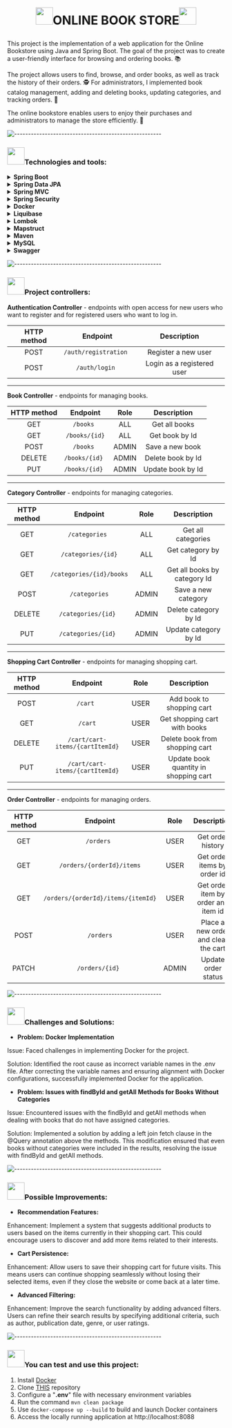 # <p align="center"><img src="https://i.pinimg.com/originals/b4/13/34/b41334a036d6796c281a6e5cbb36e4b5.gif" width="40"/>ONLINE BOOK STORE<img src="https://i.pinimg.com/originals/b4/13/34/b41334a036d6796c281a6e5cbb36e4b5.gif" width="40"/></p>
This project is the implementation of a web application for the Online Bookstore using Java and Spring Boot. The goal of the project was to create a user-friendly interface for browsing and ordering books. 📚

The project allows users to find, browse, and order books, as well as track the history of their orders. 🕵️ For administrators, I implemented book catalog management, adding and deleting books, updating categories, and tracking orders. 🛒

The online bookstore enables users to enjoy their purchases and administrators to manage the store efficiently. 🚀

![-----------------------------------------------------](https://raw.githubusercontent.com/andreasbm/readme/master/assets/lines/rainbow.png)
### <img src="https://media2.giphy.com/media/CNjoBV8X6bA6kC1hmw/giphy.gif?cid=6c09b952o0m8p765cuilvts077hjtwc54yaqj2loypwf728l&ep=v1_internal_gif_by_id&rid=giphy.gif&ct=s" width="40"/>Technologies and tools:

<details>
  <summary><b>Spring Boot</b></summary>

*A framework for building and deploying Java applications with an embedded server, simplifying configuration and accelerating development.*
</details>
<details>
  <summary><b>Spring Data JPA</b></summary>

*Part of the Spring Data project, providing an abstraction for working with databases through JPA (Java Persistence API), simplifying interaction with relational databases.*
</details>
<details>
  <summary><b>Spring MVC</b></summary>

*Model-View-Controller framework for developing web applications, enabling easy creation of websites and web services.*
</details>
<details>
  <summary><b>Spring Security</b></summary>

*Framework for securing Spring applications, adding authentication and authorization to protect resources.*
</details>
<details>
  <summary><b>Docker</b></summary>

*Platform for automating deployment and managing containerized applications, simplifying work with isolated environments.*
</details>
<details>
  <summary><b>Liquibase</b></summary>

*Tool for version control of database schemas, allowing controlled schema changes.*
</details>
<details>
  <summary><b>Lombok</b></summary>

*Library that automates code generation to reduce boilerplate cLombok: ode, such as getters, setters, and equals/hashCode.Lombok: ode, such as getters, setters, and equals/hashCode.*
</details>
<details>
  <summary><b>Mapstruct </b></summary>

*Library for automatic code generation of mappings between Java objects, simplifying conversion between different models.*
</details>
<details>
  <summary><b>Maven</b></summary>

*Tool for managing project dependencies, compilation, building, and publishing of Java programs.*
</details>
<details>
  <summary><b>MySQL </b></summary>

*Relational database that uses the SQL language for managing and interacting with data.*
</details><details>
  <summary><b>Swagger</b></summary>

*Tool for automatically generating API documentation, allowing developers to interactively engage with and understand the structure of the API.*
</details>

![-----------------------------------------------------](https://raw.githubusercontent.com/andreasbm/readme/master/assets/lines/rainbow.png)
### <img src="https://media2.giphy.com/media/CNjoBV8X6bA6kC1hmw/giphy.gif?cid=6c09b952o0m8p765cuilvts077hjtwc54yaqj2loypwf728l&ep=v1_internal_gif_by_id&rid=giphy.gif&ct=s" width="40"/>Project controllers:
**Authentication Controller** - endpoints with open access for new users who want to register and for registered users who want to log in.

| HTTP method |       Endpoint        |           Description           |
|:-----------:|:---------------------:|:-------------------------------:|
|    POST     | `/auth/registration ` |       Register a new user       |
|    POST     |    `/auth/login `     |   Login as a registered user    |



---
**Book Controller** - endpoints for managing books.

| HTTP method |    Endpoint    | Role  |    Description    |
|:-----------:|:--------------:|:-----:|:-----------------:|
|     GET     |   `/books `    |  ALL  |   Get all books   |
|     GET     | `/books/{id}`  |  ALL  |  Get book by Id   |
|    POST     |   `/books `    | ADMIN |  Save a new book  |
|   DELETE    | `/books/{id} ` | ADMIN | Delete book by Id |
|     PUT     | `/books/{id} ` | ADMIN | Update book by Id |
---
**Category Controller** - endpoints for managing categories.

| HTTP method |    Endpoint    | Role  |           Description            |
|:-----------:|:--------------:|:-----:|:--------------------------------:|
|     GET     |   `/categories `    |  ALL  | Get all categories |
|     GET     | `/categories/{id}`  |  ALL  |        Get category by Id        |
|     GET     | `/categories/{id}/books`  |  ALL  |   Get all books by category Id   |
|    POST     |   `/categories`    | ADMIN |         Save a new category        |
|   DELETE    | `/categories/{id} ` | ADMIN |        Delete category by Id         |
|     PUT     | `/categories/{id} ` | ADMIN |        Update category by Id         |
---
**Shopping Cart Controller** - endpoints for managing shopping cart.

| HTTP method |              Endpoint              | Role  |           Description            |
|:-----------:|:----------------------------------:|:-----:|:--------------------------------:|
|    POST     |             `/cart `             |  USER  | Add book to shopping cart |
|     GET     |     `/cart`    |  USER  |       Get shopping cart with books        |
|   DELETE    | `/cart/cart-items/{cartItemId}` | USER |       Delete book from shopping cart    |
|     PUT     |          `/cart/cart-items/{cartItemId}`          | USER |       Update book quantity in shopping cart        |

---
**Order Controller** - endpoints for managing orders.

| HTTP method |              Endpoint              | Role  |           Description            |
|:-----------:|:----------------------------------:|:-----:|:--------------------------------:|
|     GET     |             `/orders `             |  USER  | Get order history |
|     GET     |     `/orders/{orderId}/items`      |  USER  |        Get order items by order id        |
|     GET     | `/orders/{orderId}/items/{itemId}` | USER |        Get order item by order and item id    |
|    POST     |          `/orders`          | USER |        Place a new order and clear the cart        |
|    PATCH    |          `/orders/{id} `           | ADMIN |       Update order status       |

![-----------------------------------------------------](https://raw.githubusercontent.com/andreasbm/readme/master/assets/lines/rainbow.png)
### <img src="https://media2.giphy.com/media/CNjoBV8X6bA6kC1hmw/giphy.gif?cid=6c09b952o0m8p765cuilvts077hjtwc54yaqj2loypwf728l&ep=v1_internal_gif_by_id&rid=giphy.gif&ct=s" width="40"/>Challenges and Solutions:
- **Problem: Docker Implementation**

Issue: Faced challenges in implementing Docker for the project.

Solution: Identified the root cause as incorrect variable names in the .env file. After correcting the variable names and ensuring alignment with Docker configurations, successfully implemented Docker for the application.
- **Problem: Issues with findById and getAll Methods for Books Without Categories**

Issue: Encountered issues with the findById and getAll methods when dealing with books that do not have assigned categories.

Solution: Implemented a solution by adding a left join fetch clause in the @Query annotation above the methods. This modification ensured that even books without categories were included in the results, resolving the issue with findById and getAll methods.

![-----------------------------------------------------](https://raw.githubusercontent.com/andreasbm/readme/master/assets/lines/rainbow.png)
### <img src="https://media2.giphy.com/media/CNjoBV8X6bA6kC1hmw/giphy.gif?cid=6c09b952o0m8p765cuilvts077hjtwc54yaqj2loypwf728l&ep=v1_internal_gif_by_id&rid=giphy.gif&ct=s" width="40"/>Possible Improvements:
- **Recommendation Features:**

Enhancement: Implement a system that suggests additional products to users based on the items currently in their shopping cart. This could encourage users to discover and add more items related to their interests.

- **Cart Persistence:**

Enhancement: Allow users to save their shopping cart for future visits. This means users can continue shopping seamlessly without losing their selected items, even if they close the website or come back at a later time.

- **Advanced Filtering:**

Enhancement: Improve the search functionality by adding advanced filters. Users can refine their search results by specifying additional criteria, such as author, publication date, genre, or user ratings.


![-----------------------------------------------------](https://raw.githubusercontent.com/andreasbm/readme/master/assets/lines/rainbow.png)
### <img src="https://media2.giphy.com/media/CNjoBV8X6bA6kC1hmw/giphy.gif?cid=6c09b952o0m8p765cuilvts077hjtwc54yaqj2loypwf728l&ep=v1_internal_gif_by_id&rid=giphy.gif&ct=s" width="40"/>You can test and use this project:
1. Install [Docker](https://www.docker.com/products/docker-desktop/)
2. Clone [THIS](https://github.com/nshtykh/online-book-store) repository
3. Configure a "**.env**" file with necessary environment variables
4. Run the command `mvn clean package`
5. Use `docker-compose up --build` to build and launch Docker containers
6. Access the locally running application at http://localhost:8088